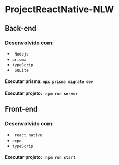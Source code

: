 # ProjectReactNative-NLW

## Back-end

### Desenvolvido com:
* ` Nodejs`
* `prisma `
* `typeScrip`
*  ` SQLite`

#### Executar prisma: `npx prisma migrate dev`
 #### Executar projeto: ` npm run server` 
 
## Front-end

### Desenvolvido com:
* ` react native`
* `expo `
* `typeScrip`
#### Executar projeto: ` npm run start`
